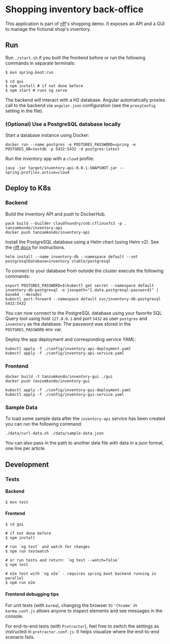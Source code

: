 # Shopping inventory back-office

This application is part of [riff](https://projectriff.io)'s shopping demo.
It exposes an API and a GUI to manage the fictional shop's inventory.

## Run

Run `./start.sh` if you built the frontend before
or run the following commands in separate terminals:

```shell script
$ mvn spring-boot:run
```

```shell script
$ cd gui
$ npm install # if not done before
$ npm start # runs ng serve
```
The backend will interact with a H2 database.
Angular automatically proxies call to the backend via `angular.json` configuration (see the `proxyConfig` setting in the file).

### (Optional) Use a PostgreSQL database locally

Start a database instance using Docker:

```shell script
docker run --name postgres -e POSTGRES_PASSWORD=spring -e POSTGRES_DB=testdb -p 5432:5432 -d postgres:latest
```

Run the inventory app with a `cloud` profile:

```shell script
java -jar target/inventory-api-0.0.1-SNAPSHOT.jar --spring.profiles.active=cloud
```

## Deploy to K8s

### Backend

Build the Inventory API and push to DockerHub.

```shell script
pack build --builder cloudfoundry/cnb:cflinuxfs3 -p . tanzumkondo/inventory-api
docker push tanzumkondo/inventory-api
```

Install the PostgreSQL database using a Helm chart (using Helm v2). See the [riff docs](https://projectriff.io/docs/v0.4/getting-started/minikube#install-helm) for instructions.

```shell script
helm install --name inventory-db --namespace default --set postgresqlDatabase=inventory stable/postgresql
```

To connect to your database from outside the cluster execute the following commands:

```shell script
export POSTGRES_PASSWORD=$(kubectl get secret --namespace default inventory-db-postgresql -o jsonpath="{.data.postgresql-password}" | base64 --decode)
kubectl port-forward --namespace default svc/inventory-db-postgresql 5432:5432
```

You can now connect to the PostgreSQL database using your favorite SQL Query tool using host `127.0.0.1` and port `5432` as user `postgres` and `inventory` as the database. The password was stored in the `POSTGRES_PASSWORD` env var.

Deploy the app deployment and corresponding service YAML:

```shell script
kubectl apply -f ./config/inventory-api-deployment.yaml
kubectl apply -f ./config/inventory-api-service.yaml
```

### Frontend

```shell script
docker build -t tanzumkondo/inventory-gui ./gui
docker push tanzumkondo/inventory-gui
```

```shell script
kubectl apply -f ./config/inventory-gui-deployment.yaml
kubectl apply -f ./config/inventory-gui-service.yaml
```

### Sample Data

To load some sample data after the `inventory-api` service has been created you can run the following command:

```shell script
./data/curl-data.sh ./data/sample-data.json
```

You can also pass in the path to another data file with data in a json format, one line per article.

## Development

### Tests

#### Backend

```shell script
$ mvn test
```

#### Frontend

```shell script
$ cd gui

# if not done before
$ npm install

# run `ng test` and watch for changes
$ npm run testwatch

# or run tests and return: `ng test --watch=false`
$ npm test

# e2e test with `ng e2e` - requires spring boot backend running in parallel
$ npm run e2e
```

#### Frontend debugging tips

For unit tests (with `karma`), changing the browser to `'Chrome'` in `karma.conf.js`
allows anyone to inspect elements and see messages in the console.

For end-to-end tests (with `Protractor`), feel free to switch the settings as instructed
in `protractor.conf.js`. It helps visualize where the end-to-end scenario fails.
